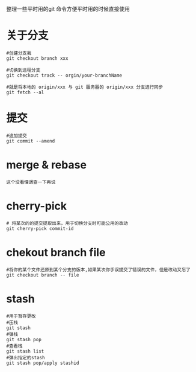 整理一些平时用的git 命令方便平时用的时候直接使用
# 关于分支
```
#创建分支我 
git checkout branch xxx

#切换到远程分支
git checkout track -- orgin/your-branchName

#就是将本地的 origin/xxx 与 git 服务器的 origin/xxx 分支进行同步
git fetch --al
```
# 提交
```
#追加提交
git commit --amend
```

# merge & rebase
```
这个没看懂调查一下再说
```

# cherry-pick
```
# 将某次的的提交提取出来，用于切换分支时可能公用的改动
git cherry-pick commit-id
```

# chekout branch file 
```
#将你的某个文件还原到某个分支的版本,如果某次你手误提交了错误的文件，但是改动又忘了
git checkout branch -- file
```

# stash
```
#用于暂存更改
#压栈
git stash
#弹栈
git stash pop
#查看栈
git stash list 
#弹出指定的stash
git stash pop/apply stashid
```

